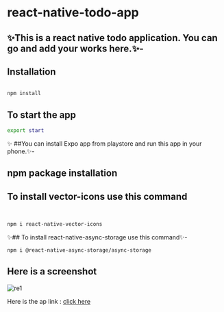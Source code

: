 # react-native-todo-app

## ✨This is a react native todo application. You can go and add your works here.✨-

## Installation

```sh

npm install

```
## To start the app

```sh
export start

```

✨ ##You can install Expo app from playstore and run this app in your phone.✨-

## npm package installation

## To install vector-icons use this command
```sh


npm i react-native-vector-icons
```

✨## To install react-native-async-storage use this command✨-

```sh
npm i @react-native-async-storage/async-storage

```
## Here is a screenshot

![re1](https://user-images.githubusercontent.com/68159874/140795522-a69abbb1-d8d9-433f-a3b7-eb54f6d72d0a.jpeg)



Here is the ap link : [click here](https://drive.google.com/file/d/1sugMN3wW1O8wLT2-HJtqybb6KOTaAJ_l/view?usp=sharing)
